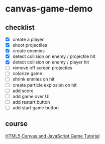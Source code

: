 # canvas-game-demo

## checklist

- [x] create a player
- [x] shoot projectiles
- [x] create enemies
- [x] detect collision on enemy / projectile hit
- [x] detect collision on enemy / player hit
- [ ] remove off screen projecties
- [ ] colorize game
- [ ] shrink enmies on hit
- [ ] create particle explosion on hit
- [ ] add score
- [ ] add game over UI
- [ ] add restart button
- [ ] add start game button

## course
[HTML5 Canvas and JavaScript Game Tutorial](https://youtu.be/eI9idPTT0c4)
